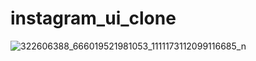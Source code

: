 # instagram_ui_clone
![322606388_666019521981053_1111173112099116685_n](https://user-images.githubusercontent.com/114337820/210039906-52cb96f7-b3ac-468a-8863-276f07f0ded4.jpg)
